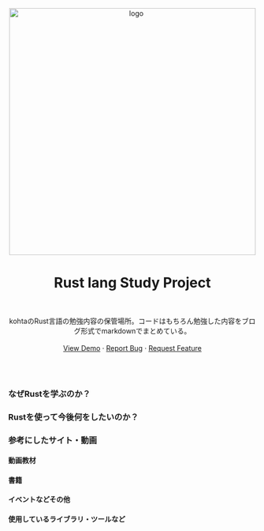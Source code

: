 <div align="center">
 <img alt="logo" width="500px" src="https://github.com/kohta9521/Rust_Backend_Study/assets/100065508/83745070-1014-41ed-80e9-402aaca5d9b7">
    <h1 align="center">Rust lang Study Project</h1>
    <br />
    <p align="center">
        kohtaのRust言語の勉強内容の保管場所。コードはもちろん勉強した内容をブログ形式でmarkdownでまとめている。
    <br />
    <br />
    <a href="https://github.com/kohta9521/Portfolio_Kohta">View Demo</a>
    ·
    <a href="https://github.com/kohta9521/Portfolio_Kohta/issues">Report Bug</a>
    ·
    <a href="https://github.com/kohta9521/Portfolio_Kohta/issues">Request Feature</a>
  </p>
</div>
    <br />
    <br />
<!-- TABLE OF CONTENTS -->
<!-- <details>
  <summary>勉強内容記事一覧</summary>
  <ol>
    <li>
      <a href="#about-the-project">変数</a>
    </li>
    <li>
      <a href="#getting-started">基本型</a>
      <ul>
        <li><a href="#prerequisites">int型</a></li>
        <li><a href="#installation">float型</a></li>
        <li><a href="#installation">uint, complex型</a></li>
        <li><a href="#installation">bool型</a></li>
        <li><a href="#installation">string型</a></li>
        <li><a href="#installation">byte型(uint8型)</a></li>
        <li><a href="#installation">配列型</a></li>
        <li><a href="#installation">配列とスライス</a></li>
        <li><a href="#installation">interface型</a></li>
        <li><a href="#installation">型変換</a></li>
      </ul>
    </li>
    <li><a href="#usage">定数</a></li>
    <li><a href="#roadmap">演算子</a></li>
    <li><a href="#contributing">関数</a></li>
    <li><a href="#license">制御構文</a></li>
    <li><a href="#contact">参照型</a></li>
    <li><a href="#acknowledgments">ポインタ型</a></li>
    <li><a href="#acknowledgments">構造体</a></li>
    <li><a href="#acknowledgments">interface</a></li>
    <li><a href="#acknowledgments">パブリックとプライベートと分割</a></li>
    <li><a href="#acknowledgments">テスト関連</a></li>
    <li><a href="#acknowledgments">Goツール</a></li>
    <li><a href="#acknowledgments">標準パッケージ</a></li>
    <li><a href="#acknowledgments">サードパーティーパッケージ</a></li>
    <li><a href="#acknowledgments">Todo App作成</a></li>
    <li><a href="#acknowledgments">平行処理入門1</a></li>
    <li><a href="#acknowledgments">平行処理入門2</a></li>
    <li><a href="#acknowledgments">平行処理入門3</a></li>
  </ol>
</details> -->


### なぜRustを学ぶのか？

### Rustを使って今後何をしたいのか？

### 参考にしたサイト・動画
#### 動画教材
#### 書籍
#### イベントなどその他

#### 使用しているライブラリ・ツールなど

